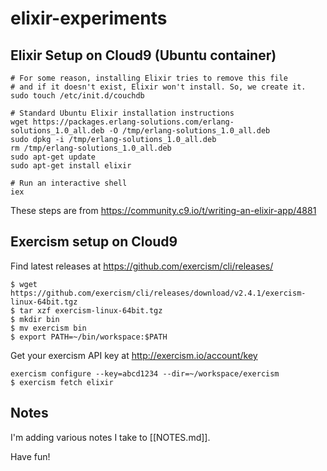 # elixir-experiments

## Elixir Setup on Cloud9 (Ubuntu container)
```
# For some reason, installing Elixir tries to remove this file
# and if it doesn't exist, Elixir won't install. So, we create it.
sudo touch /etc/init.d/couchdb

# Standard Ubuntu Elixir installation instructions
wget https://packages.erlang-solutions.com/erlang-solutions_1.0_all.deb -O /tmp/erlang-solutions_1.0_all.deb
sudo dpkg -i /tmp/erlang-solutions_1.0_all.deb
rm /tmp/erlang-solutions_1.0_all.deb
sudo apt-get update
sudo apt-get install elixir

# Run an interactive shell
iex
```

These steps are from https://community.c9.io/t/writing-an-elixir-app/4881

## Exercism setup on Cloud9
Find latest releases at https://github.com/exercism/cli/releases/

```
$ wget https://github.com/exercism/cli/releases/download/v2.4.1/exercism-linux-64bit.tgz
$ tar xzf exercism-linux-64bit.tgz
$ mkdir bin
$ mv exercism bin
$ export PATH=~/bin/workspace:$PATH
```

Get your exercism API key at http://exercism.io/account/key

```
exercism configure --key=abcd1234 --dir=~/workspace/exercism
$ exercism fetch elixir

```

## Notes
I'm adding various notes I take to [[NOTES.md]].

Have fun!